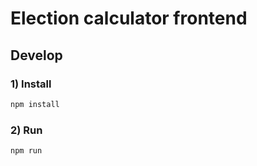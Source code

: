 # Election calculator frontend



## Develop


### 1) Install

```bash
npm install
```

### 2) Run

```bash
npm run
```